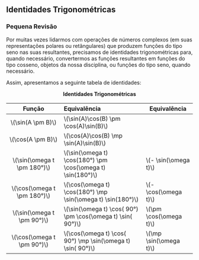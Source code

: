 ## Identidades Trigonométricas
### Pequena Revisão

<div class="small">

Por muitas vezes lidarmos com operações de números complexos (em suas representações polares ou retângulares) que produzem funções do tipo seno nas suas resultantes, precisamos de identidades trigonométricas para, quando necessário, convertermos as funções resultantes em funções do tipo cosseno, objetos da nossa disciplina, ou funções do tipo seno, quando necessário.

Assim, apresentamos a seguinte tabela de identidades:

<div style="text-align: center;">

**Identidades Trigonométricas**

</div>

<!-- _class: ttable -->
|             Função              |                            Equivalência                             |      Equivalência      |
|:-------------------------------:|:--------------------------------------------------------------------|------------------------|
|       \\(\sin(A \pm B)\\)       |                \\(\sin(A)\cos(B) \pm \cos(A)\sin(B)\\)              |                        |
|       \\(\cos(A \pm B)\\)       |                \\(\cos(A)\cos(B) \mp \sin(A)\sin(B)\\)              |                        |
|  \\(\sin(\omega t \pm 180°)\\)  |    \\(\sin(\omega t) \cos(180°) \pm \cos(\omega t) \sin(180°)\\)    | \\(- \sin(\omega t)\\) |
|  \\(\cos(\omega t \pm 180°)\\)  |    \\(\cos(\omega t) \cos(180°) \mp \sin(\omega t) \sin(180°)\\)    | \\(- \cos(\omega t)\\) |
|  \\(\sin(\omega t \pm  90°)\\)  |    \\(\sin(\omega t) \cos( 90°) \pm \cos(\omega t) \sin( 90°)\\)    |\\(\pm \cos(\omega t)\\)|
|  \\(\cos(\omega t \pm  90°)\\)  |    \\(\cos(\omega t) \cos( 90°) \mp \sin(\omega t) \sin( 90°)\\)    |\\(\mp \sin(\omega t)\\)|

</div>
